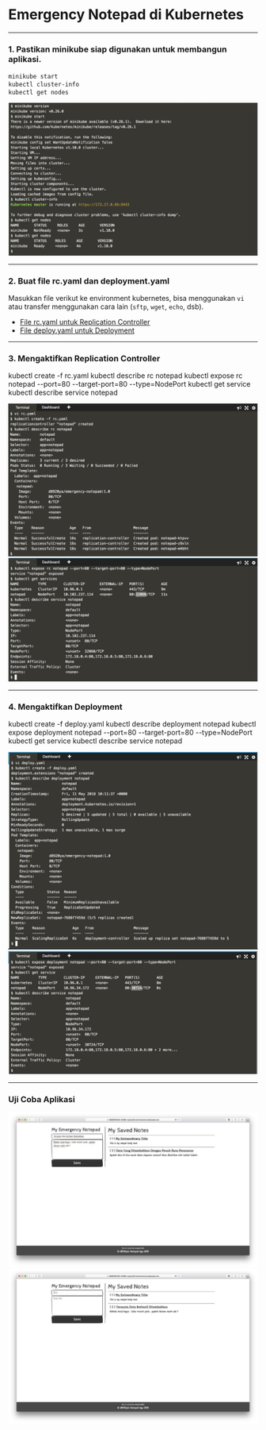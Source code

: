 # Emergency Notepad di Kubernetes
---
### 1. Pastikan minikube siap digunakan untuk membangun aplikasi.
```
minikube start
kubectl cluster-info
kubectl get nodes
```
![alt text](https://github.com/d8920ya/emergency-notepad/blob/master/Pictures/1_KubernetesNodes.jpg "Pastikan Nodes sudah running")

---

### 2. Buat file rc.yaml dan deployment.yaml
Masukkan file verikut ke environment kubernetes, bisa menggunakan `vi` atau transfer menggunakan cara lain (`sftp`, `wget`, `echo`, dsb).
- [File rc.yaml untuk Replication Controller](rc.yaml)
- [File deploy.yaml untuk Deployment](deploy.yaml)

---

### 3. Mengaktifkan Replication Controller
kubectl create -f rc.yaml
kubectl describe rc notepad
kubectl expose rc notepad --port=80 --target-port=80 --type=NodePort
kubectl get service
kubectl describe service notepad

![alt text](https://github.com/d8920ya/emergency-notepad/blob/master/Pictures/2_ReplicationController-1.jpg "Dokumentasi Replication Controller #1")
![alt text](https://github.com/d8920ya/emergency-notepad/blob/master/Pictures/3_ReplicationController-2.jpg "Dokumentasi Replication Controller #2")

---

### 4. Mengaktifkan Deployment
kubectl create -f deploy.yaml
kubectl describe deployment notepad
kubectl expose deployment notepad --port=80 --target-port=80 --type=NodePort
kubectl get service
kubectl describe service notepad

![alt text](https://github.com/d8920ya/emergency-notepad/blob/master/Pictures/4_Deployment-1.jpg "Dokumentasi Deployment #1")
![alt text](https://github.com/d8920ya/emergency-notepad/blob/master/Pictures/5_Deployment-2.jpg "Dokumentasi Deployment #2")

---

### Uji Coba Aplikasi
![alt text](https://github.com/d8920ya/emergency-notepad/blob/master/Pictures/6_TestStateless-1.jpg "Menambahkan notes di pods 1")
![alt text](https://github.com/d8920ya/emergency-notepad/blob/master/Pictures/7_TestStateless-2.jpg "Menambahkan notes di pods 2")
